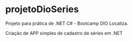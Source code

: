 # projetoDioSeries
Projeto para prática de .NET C# - Bootcamp DIO Localiza.

Criação de APP simples de cadastro de séries em .NET
